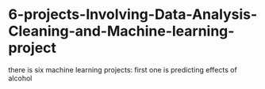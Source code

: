 # 6-projects-Involving-Data-Analysis-Cleaning-and-Machine-learning-project
there is six machine learning projects: first one is predicting effects of alcohol 
